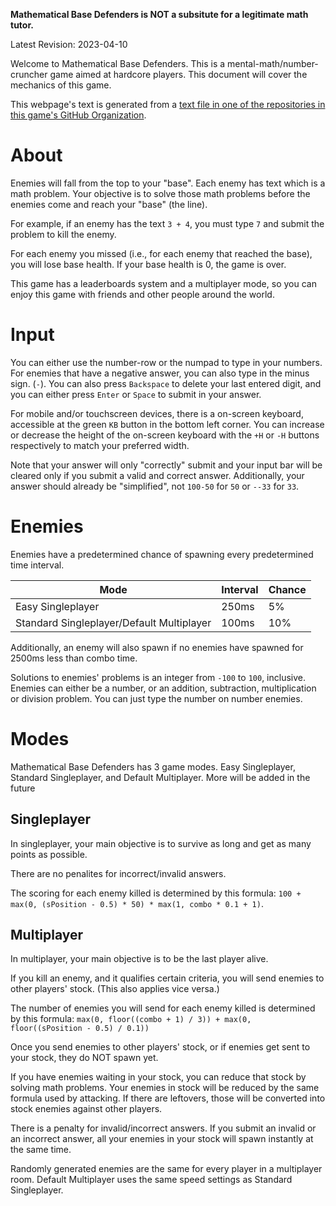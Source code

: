 **Mathematical Base Defenders is NOT a subsitute for a legitimate math tutor.**

Latest Revision: 2023-04-10

Welcome to Mathematical Base Defenders. This is a mental-math/number-cruncher game aimed at hardcore players. This document will cover the mechanics of this game.

This webpage's text is generated from a [text file in one of the repositories in this game's GitHub Organization](https://github.com/mathematicalbasedefenders/information/blob/main/ABOUT.md).

# About
Enemies will fall from the top to your "base". Each enemy has text which is a math problem. Your objective is to solve those math problems before the enemies come and reach your "base" (the line).

For example, if an enemy has the text `3 + 4`, you must type `7` and submit the problem to kill the enemy.

For each enemy you missed (i.e., for each enemy that reached the base), you will lose base health. If your base health is 0, the game is over.

This game has a leaderboards system and a multiplayer mode, so you can enjoy this game with friends and other people around the world.

# Input
You can either use the number-row or the numpad to type in your numbers. For enemies that have a negative answer, you can also type in the minus sign. (`-`). You can also press `Backspace` to delete your last entered digit, and you can either press `Enter` or `Space` to submit in your answer.

For mobile and/or touchscreen devices, there is a on-screen keyboard, accessible at the green `KB` button in the bottom left corner. You can increase or decrease the height of the on-screen keyboard with the `+H` or `-H` buttons respectively to match your preferred width.

Note that your answer will only "correctly" submit and your input bar will be cleared only if you submit a valid and correct answer. Additionally, your answer should already be "simplified", not `100-50` for `50` or `--33` for `33`.

# Enemies
Enemies have a predetermined chance of spawning every predetermined time interval.

| Mode | Interval | Chance |
| --- | --- | --- |
| Easy Singleplayer | 250ms | 5% |
| Standard Singleplayer/Default Multiplayer | 100ms | 10% |

Additionally, an enemy will also spawn if no enemies have spawned for 2500ms less than combo time.

Solutions to enemies' problems is an integer from `-100` to `100`, inclusive. Enemies can either be a number, or an addition, subtraction, multiplication or division problem. You can just type the number on number enemies.

# Modes
Mathematical Base Defenders has 3 game modes. Easy Singleplayer, Standard Singleplayer, and Default Multiplayer. More will be added in the future

## Singleplayer
In singleplayer, your main objective is to survive as long and get as many points as possible.

There are no penalites for incorrect/invalid answers.

The scoring for each enemy killed is determined by this formula: `100 + max(0, (sPosition - 0.5) * 50) * max(1, combo * 0.1 + 1)`.

## Multiplayer
In multiplayer, your main objective is to be the last player alive.

If you kill an enemy, and it qualifies certain criteria, you will send enemies to other players' stock. (This also applies vice versa.)

The number of enemies you will send for each enemy killed is determined by this formula: `max(0, floor((combo + 1) / 3)) + max(0, floor((sPosition - 0.5) / 0.1))`

Once you send enemies to other players' stock, or if enemies get sent to your stock, they do NOT spawn yet. 

If you have enemies waiting in your stock, you can reduce that stock by solving math problems. Your enemies in stock will be reduced by the same formula used by attacking. If there are leftovers, those will be converted into stock enemies against other players.

There is a penalty for invalid/incorrect answers. If you submit an invalid or an incorrect answer, all your enemies in your stock will spawn instantly at the same time.

Randomly generated enemies are the same for every player in a multiplayer room. Default Multiplayer uses the same speed settings as Standard Singleplayer.
